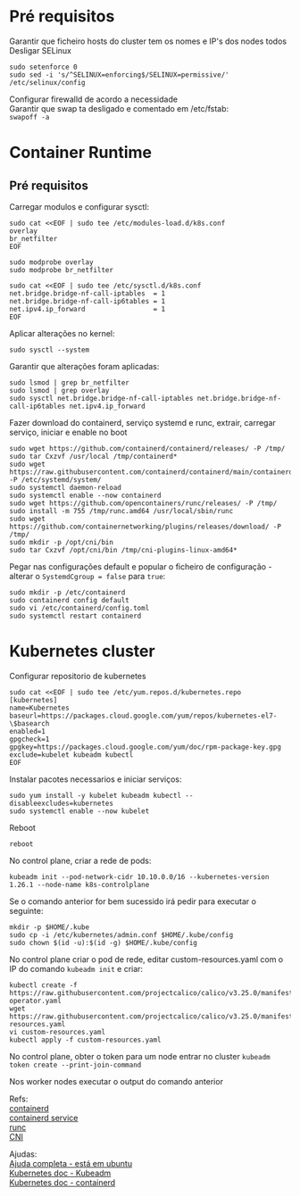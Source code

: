 # Pré requisitos
Garantir que ficheiro hosts do cluster tem os nomes e IP's dos nodes todos
Desligar SELinux
```
sudo setenforce 0
sudo sed -i 's/^SELINUX=enforcing$/SELINUX=permissive/' /etc/selinux/config
```
Configurar firewalld de acordo a necessidade\
Garantir que swap ta desligado e comentado em /etc/fstab:\
`swapoff -a`

# Container Runtime
## Pré requisitos
Carregar modulos e configurar sysctl:
```
sudo cat <<EOF | sudo tee /etc/modules-load.d/k8s.conf
overlay
br_netfilter
EOF

sudo modprobe overlay
sudo modprobe br_netfilter

sudo cat <<EOF | sudo tee /etc/sysctl.d/k8s.conf
net.bridge.bridge-nf-call-iptables  = 1
net.bridge.bridge-nf-call-ip6tables = 1
net.ipv4.ip_forward                 = 1
EOF
```

Aplicar alterações no kernel:
```
sudo sysctl --system
```

Garantir que alterações foram aplicadas:
```
sudo lsmod | grep br_netfilter
sudo lsmod | grep overlay
sudo sysctl net.bridge.bridge-nf-call-iptables net.bridge.bridge-nf-call-ip6tables net.ipv4.ip_forward
```

Fazer download do containerd, serviço systemd e runc, extrair, carregar serviço, iniciar e enable no boot
```
sudo wget https://github.com/containerd/containerd/releases/ -P /tmp/
sudo tar Cxzvf /usr/local /tmp/containerd*
sudo wget https://raw.githubusercontent.com/containerd/containerd/main/containerd.service -P /etc/systemd/system/
sudo systemctl daemon-reload
sudo systemctl enable --now containerd
sudo wget https://github.com/opencontainers/runc/releases/ -P /tmp/
sudo install -m 755 /tmp/runc.amd64 /usr/local/sbin/runc
sudo wget https://github.com/containernetworking/plugins/releases/download/ -P /tmp/
sudo mkdir -p /opt/cni/bin
sudo tar Cxzvf /opt/cni/bin /tmp/cni-plugins-linux-amd64*
```

Pegar nas configurações default e popular o ficheiro de configuração - alterar o `SystemdCgroup = false` para `true`:
```
sudo mkdir -p /etc/containerd
sudo containerd config default
sudo vi /etc/containerd/config.toml
sudo systemctl restart containerd
```

# Kubernetes cluster
Configurar repositorio de kubernetes
```
sudo cat <<EOF | sudo tee /etc/yum.repos.d/kubernetes.repo
[kubernetes]
name=Kubernetes
baseurl=https://packages.cloud.google.com/yum/repos/kubernetes-el7-\$basearch
enabled=1
gpgcheck=1
gpgkey=https://packages.cloud.google.com/yum/doc/rpm-package-key.gpg
exclude=kubelet kubeadm kubectl
EOF
```

Instalar pacotes necessarios e iniciar serviços:
```
sudo yum install -y kubelet kubeadm kubectl --disableexcludes=kubernetes
sudo systemctl enable --now kubelet
```

Reboot
```
reboot
```

No control plane, criar a rede de pods:
```
kubeadm init --pod-network-cidr 10.10.0.0/16 --kubernetes-version 1.26.1 --node-name k8s-controlplane
```

Se o comando anterior for bem sucessido irá pedir para executar o seguinte:
```
mkdir -p $HOME/.kube
sudo cp -i /etc/kubernetes/admin.conf $HOME/.kube/config
sudo chown $(id -u):$(id -g) $HOME/.kube/config
```

No control plane criar o pod de rede, editar custom-resources.yaml com o IP do comando `kubeadm init` e criar:
```
kubectl create -f https://raw.githubusercontent.com/projectcalico/calico/v3.25.0/manifests/tigera-operator.yaml
wget https://raw.githubusercontent.com/projectcalico/calico/v3.25.0/manifests/custom-resources.yaml
vi custom-resources.yaml
kubectl apply -f custom-resources.yaml
```

No control plane, obter o token para um node entrar no cluster
```kubeadm token create --print-join-command```

Nos worker nodes executar o output do comando anterior


Refs:\
[containerd](https://github.com/containerd/containerd/releases/download/v1.6.16/containerd-1.6.16-linux-amd64.tar.gz)\
[containerd service](https://raw.githubusercontent.com/containerd/containerd/main/containerd.service)\
[runc](https://github.com/opencontainers/runc/releases/download/v1.1.4/runc.amd64)\
[CNI](https://github.com/containernetworking/plugins/releases/download/v1.2.0/cni-plugins-linux-amd64-v1.2.0.tgz)

Ajudas:\
[Ajuda completa - está em ubuntu](https://www.itsgeekhead.com/tuts/kubernetes-126-ubuntu-2204.txt)\
[Kubernetes doc - Kubeadm](https://kubernetes.io/docs/setup/production-environment/tools/kubeadm/install-kubeadm/)\
[Kubernetes doc - containerd](https://kubernetes.io/docs/setup/production-environment/container-runtimes/)